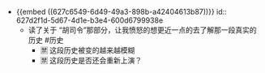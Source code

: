 - {{embed ((627c6549-6d49-49a3-898b-a42404613b87))}}
  id:: 627d2f1d-5d67-4d1e-b3e4-600d6799938e
	- 读了关于 “胡司令”那部分，让我愤怒的想更近一点的去了解那一段真实的历史 #历史
		- 🈲️  这段历史被变的越来越模糊
		- 🈲️  这段历史是否还会重新上演？